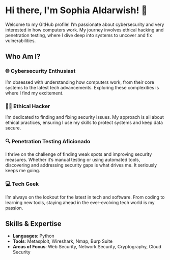 # Hi there, I'm Sophia Aldarwish! 👋

Welcome to my GitHub profile! I’m passionate about cybersecurity and very interested in how computers work. My journey involves ethical hacking and penetration testing, where I dive deep into systems to uncover and fix vulnerabilities.

## Who Am I?

### 🌐 Cybersecurity Enthusiast
I’m obsessed with understanding how computers work, from their core systems to the latest tech advancements. Exploring these complexities is where I find my excitement.

### 🕵️‍♂️ Ethical Hacker
I’m dedicated to finding and fixing security issues. My approach is all about ethical practices, ensuring I use my skills to protect systems and keep data secure.

### 🔍 Penetration Testing Aficionado
I thrive on the challenge of finding weak spots and improving security measures. Whether it’s manual testing or using automated tools, discovering and addressing security gaps is what drives me. It seriously keeps me going.

### 💻 Tech Geek
I’m always on the lookout for the latest in tech and software. From coding to learning new tools, staying ahead in the ever-evolving tech world is my passion.

## Skills & Expertise

- **Languages**: Python
- **Tools**: Metasploit, Wireshark, Nmap, Burp Suite
- **Areas of Focus**: Web Security, Network Security, Cryptography, Cloud Security
